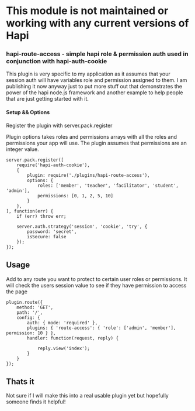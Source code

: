 # This module is not maintained or working with any current versions of Hapi

### hapi-route-access - simple hapi role & permission auth used in conjunction with hapi-auth-cookie

This plugin is very specific to my application as it assumes that your session auth will have variables role and permission assigned to them. I am publishing it now anyway just to put more stuff out that demonstrates the power of the hapi node.js framework and another example to help people that are just getting started with it.

#### Setup && Options

Register the plugin with server.pack.register

Plugin options takes roles and permissions arrays with all the roles and permissions your app will use. The plugin assumes that permissions are an integer value.

	server.pack.register([
	    require('hapi-auth-cookie'),
	    {
	        plugin: require('./plugins/hapi-route-access'),
	        options: {
	            roles: ['member', 'teacher', 'facilitator', 'student', 'admin'],
	            permissions: [0, 1, 2, 5, 10]
	        }
	    },
	], function(err) {
		if (err) throw err;

	    server.auth.strategy('session', 'cookie', 'try', {
	        password: 'secret',
	        isSecure: false
	    });
	});

## Usage

Add to any route you want to protect to certain user roles or permissions. It will check the users session value to see if they have permission to access the page

    plugin.route({
        method: 'GET',
        path: '/',
        config: {
            auth: { mode: 'required' },
            plugins: { 'route-access': { 'role': ['admin', 'member'], permission: 10 } },
            handler: function(request, reply) {

                reply.view('index');
            }
        }
    });

## Thats it

Not sure if I will make this into a real usable plugin yet but hopefully someone finds it helpful!
